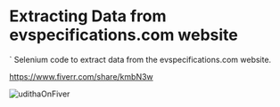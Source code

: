 # Extracting Data from evspecifications.com website

` Selenium code to extract data from the evspecifications.com website.

https://www.fiverr.com/share/kmbN3w

![udithaOnFiver](https://user-images.githubusercontent.com/765329/197394363-9b5e922c-9853-46a9-85aa-1a5f4903235c.jpg)


